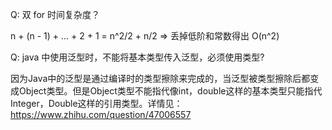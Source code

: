 Q: 双 for 时间复杂度？

n + (n - 1) + ... + 2 + 1 = n^2/2 + n/2 => 丢掉低阶和常数得出 O(n^2)

Q: java 中使用泛型时，不能将基本类型传入泛型，必须使用类型?

因为Java中的泛型是通过编译时的类型擦除来完成的，当泛型被类型擦除后都变成Object类型。但是Object类型不能指代像int，double这样的基本类型只能指代Integer，Double这样的引用类型。详情见：https://www.zhihu.com/question/47006557